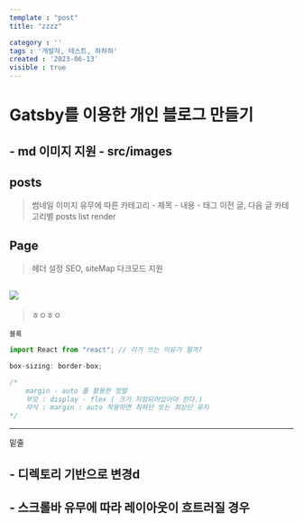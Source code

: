```yaml
---
template : "post"
title: "zzzz"

category : ''
tags : '개발자, 테스트, 하하하'
created : '2023-06-13'
visible : true
---
```

# Gatsby를 이용한 개인 블로그 만들기

## - md 이미지 지원 - src/images

## posts 
> 썸네일 이미지 유무에 따른
> 카테고리 - 제목 - 내용 - 태그
> 이전 글, 다음 글
> 카테고리별 posts list render

## Page 
> 헤더 설정
> SEO, siteMap
> 다크모드 지원


![](http://www.gstatic.com/webp/gallery/5.jpg)
---

> ㅎㅇㅎㅇ

`블록`

``` javascript
import React from "react"; // 이거 쓰는 이유가 뭘까?

box-sizing: border-box;

/* 
    margin - auto 를 활용한 정렬
    부모 : display - flex ( 크기 지정되어있어야 한다.)
    자식 : margin : auto 적용하면 최하단 또는 최상단 유지
*/

```

---

밑줄

## -  디렉토리 기반으로 변경d

## - 스크롤바 유무에 따라 레이아웃이 흐트러질 경우
